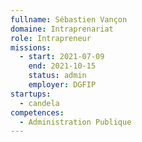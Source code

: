 ```yaml
---
fullname: Sébastien Vançon
domaine: Intraprenariat
role: Intrapreneur
missions:
  - start: 2021-07-09
    end: 2021-10-15
    status: admin
    employer: DGFIP
startups:
  - candela
competences:
  - Administration Publique
---
```

